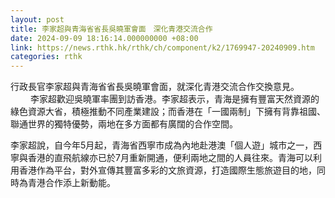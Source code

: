 ```yaml
---
layout: post
title: 李家超與青海省省長吳曉軍會面　深化青港交流合作
date: 2024-09-09 18:16:14.000000000 +08:00
link: https://news.rthk.hk/rthk/ch/component/k2/1769947-20240909.htm
categories: rthk
---
```


行政長官李家超與青海省省長吳曉軍會面，就深化青港交流合作交換意見。
　　 
李家超歡迎吳曉軍率團到訪香港。李家超表示，青海是擁有豐富天然資源的綠色資源大省，積極推動不同產業建設；而香港在「一國兩制」下擁有背靠祖國、聯通世界的獨特優勢，兩地在多方面都有廣闊的合作空間。
 
李家超說，自今年5月起，青海省西寧市成為內地赴港澳「個人遊」城市之一，西寧與香港的直飛航線亦已於7月重新開通，便利兩地之間的人員往來。青海可以利用香港作為平台，對外宣傳其豐富多彩的文旅資源，打造國際生態旅遊目的地，同時為青港合作添上新動能。
